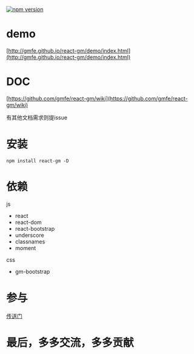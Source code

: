 [![npm version](https://badge.fury.io/js/react-gm.svg)](https://badge.fury.io/js/react-gm)

# demo
[http://gmfe.github.io/react-gm/demo/index.html](http://gmfe.github.io/react-gm/demo/index.html)

# DOC
[https://github.com/gmfe/react-gm/wiki](https://github.com/gmfe/react-gm/wiki)

有其他文档需求则提issue

# 安装
`npm install react-gm -D`

# 依赖

js
- react
- react-dom
- react-bootstrap
- underscore
- classnames
- moment

css
- gm-bootstrap

# 参与
[传送门](./README.dev.md)

# 最后，多多交流，多多贡献
